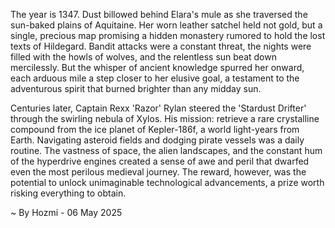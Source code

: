 
The year is 1347.  Dust billowed behind Elara's mule as she traversed the sun-baked plains of Aquitaine.  Her worn leather satchel held not gold, but a single, precious map promising a hidden monastery rumored to hold the lost texts of Hildegard.  Bandit attacks were a constant threat,  the nights were filled with the howls of wolves, and the relentless sun beat down mercilessly. But the whisper of ancient knowledge spurred her onward, each arduous mile a step closer to her elusive goal, a testament to the adventurous spirit that burned brighter than any midday sun.


Centuries later, Captain Rexx 'Razor' Rylan steered the 'Stardust Drifter' through the swirling nebula of Xylos. His mission: retrieve a rare crystalline compound from the ice planet of Kepler-186f, a world light-years from Earth.  Navigating asteroid fields and dodging pirate vessels was a daily routine.  The vastness of space, the alien landscapes, and the constant hum of the hyperdrive engines created a sense of awe and peril that dwarfed even the most perilous medieval journey.  The reward, however,  was the potential to unlock unimaginable technological advancements, a prize worth risking everything to obtain.

~ By Hozmi - 06 May 2025
